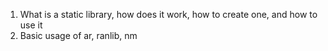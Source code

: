 1) What is a static library, how does it work, how to create one, and how to use it
2) Basic usage of ar, ranlib, nm
